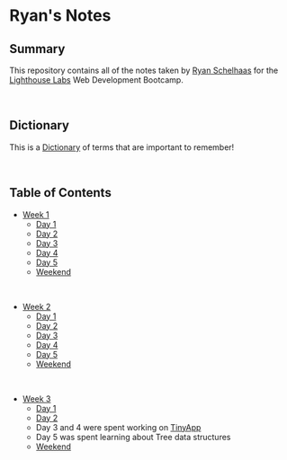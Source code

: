 # Ryan's Notes

<!-- # This is an H1 header (largest)
###### This is an h6 header (smallest) -->

## Summary
This repository contains all of the notes taken by [Ryan Schelhaas](https://github.com/VagrantGinger68) for the [Lighthouse Labs](https://www.lighthouselabs.ca/) Web Development Bootcamp. 

</br>

## Dictionary
This is a [Dictionary](/Dictionary.md) of terms that are important to remember!

</br>

## Table of Contents
* [Week 1](/Week_1/)
  * [Day 1](/Week_1/Day_1/)
  * [Day 2](/Week_1/Day_2/) 
  * [Day 3](/Week_1/Day_3/)
  * [Day 4](/Week_1/Day_4/) 
  * [Day 5](/Week_1/Day_5/)
  * [Weekend](/Week_1/Weekend/)

</br>

* [Week 2](/Week_2/)
  * [Day 1](/Week_2/Day_1/)
  * [Day 2](/Week_2/Day_2/) 
  * [Day 3](/Week_2/Day_3/)
  * [Day 4](/Week_2/Day_4/)
  * [Day 5](/Week_2/Day_5/)
  * [Weekend](/Week_2/Weekend/)

</br>

* [Week 3](/Week_3/)
  * [Day 1](/Week_3/Day_1/)
  * [Day 2](/Week_3/Day_2/)
  * Day 3 and 4 were spent working on [TinyApp](https://github.com/VagrantGinger68/tinyapp)
  * Day 5 was spent learning about Tree data structures
  * [Weekend](/Week_3/Weekend/)


